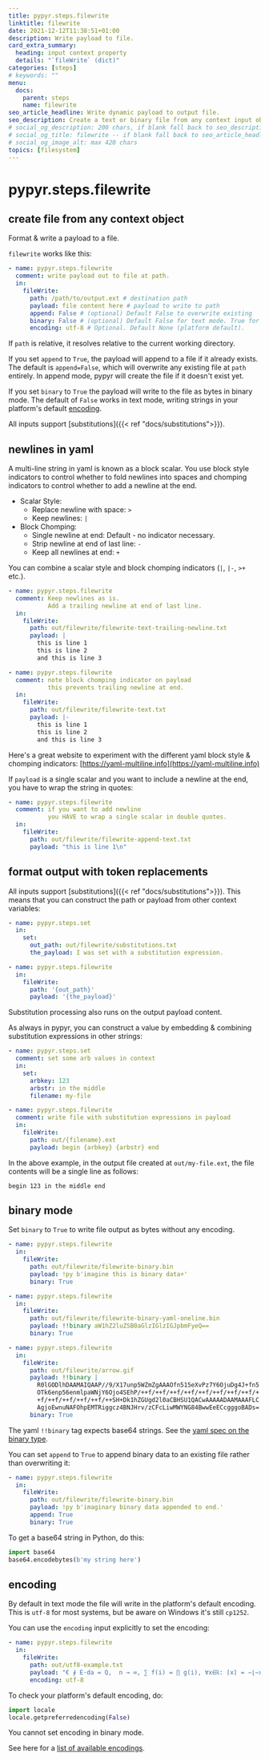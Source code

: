 ```yaml
---
title: pypyr.steps.filewrite
linktitle: filewrite
date: 2021-12-12T11:38:51+01:00
description: Write payload to file.
card_extra_summary:
  heading: input context property
  details: "`fileWrite` (dict)"
categories: [steps]
# keywords: ""
menu:
  docs:
    parent: steps
    name: filewrite
seo_article_headline: Write dynamic payload to output file.
seo_description: Create a text or binary file from any context input object with replacement token formatting in a task-runner pipeline.
# social_og_description: 200 chars, if blank fall back to seo_description then description
# social_og_title: filewrite -- if blank fall back to seo_article_headline > .Title. Max 70 chars
# social_og_image_alt: max 420 chars
topics: [filesystem]
---
```

# pypyr.steps.filewrite
## create file from any context object
Format & write a payload to a file.

`filewrite` works like this:

```yaml
- name: pypyr.steps.filewrite
  comment: write payload out to file at path.
  in:
    fileWrite:
      path: /path/to/output.ext # destination path
      payload: file content here # payload to write to path
      append: False # (optional) Default False to overwrite existing
      binary: False # (optional) Default False for text mode. True for bytes/binary.
      encoding: utf-8 # Optional. Default None (platform default).
```

If `path` is relative, it resolves relative to the current working directory.

If you set `append` to `True`, the payload will append to a file if it already
exists. The default is `append=False`, which will overwrite any existing file at
`path` entirely. In append mode, pypyr will create the file if it doesn't exist
yet.

If you set `binary` to `True` the payload will write to the file as bytes in
binary mode. The default of `False` works in text mode, writing strings in your
platform's default [encoding](#encoding).

All inputs support [substitutions]({{< ref "docs/substitutions">}}).

## newlines in yaml
A multi-line string in yaml is known as a block scalar. You use block style
indicators to control whether to fold newlines into spaces and chomping
indicators to control whether to add a newline at the end.

- Scalar Style:
  - Replace newline with space: `>`
  - Keep newlines: `|`
- Block Chomping:
  - Single newline at end: Default - no indicator necessary.
  - Strip newline at end of last line: `-`
  - Keep all newlines at end: `+`

You can combine a scalar style and block chomping indicators (`|`, `|-`, `>+`
etc.).

```yaml
- name: pypyr.steps.filewrite
  comment: Keep newlines as is.
           Add a trailing newline at end of last line.
  in:
    fileWrite:
      path: out/filewrite/filewrite-text-trailing-newline.txt
      payload: |
        this is line 1
        this is line 2
        and this is line 3

- name: pypyr.steps.filewrite
  comment: note block chomping indicator on payload
           this prevents trailing newline at end.
  in:
    fileWrite:
      path: out/filewrite/filewrite-text.txt
      payload: |-
        this is line 1
        this is line 2
        and this is line 3
```
Here's a great website to experiment with the different yaml block style &
chomping indicators: [https://yaml-multiline.info](https://yaml-multiline.info)

If `payload` is a single scalar and you want to include a newline at the end,
you have to wrap the string in quotes:

```yaml
- name: pypyr.steps.filewrite
  comment: if you want to add newline
           you HAVE to wrap a single scalar in double quotes.
  in:
    fileWrite:
      path: out/filewrite/filewrite-append-text.txt
      payload: "this is line 1\n"
```

## format output with token replacements
All inputs support [substitutions]({{< ref "docs/substitutions">}}). This means 
that you can construct the path or payload from other context variables:

```yaml
- name: pypyr.steps.set
  in:
    set:
      out_path: out/filewrite/substitutions.txt
      the_payload: I was set with a substitution expression.

- name: pypyr.steps.filewrite
  in:
    fileWrite:
      path: '{out_path}'
      payload: '{the_payload}'
```

Substitution processing also runs on the output payload content.

As always in pypyr, you can construct a value by embedding & combining
substitution expressions in other strings:

```yaml
- name: pypyr.steps.set
  comment: set some arb values in context
  in:
    set:
      arbkey: 123
      arbstr: in the middle
      filename: my-file

- name: pypyr.steps.filewrite
  comment: write file with substitution expressions in payload
  in:
    fileWrite:
      path: out/{filename}.ext
      payload: begin {arbkey} {arbstr} end
```

In the above example, in the output file created at `out/my-file.ext`, the file
contents will be a single line as follows:

```text
begin 123 in the middle end
```

## binary mode
Set `binary` to `True` to write file output as bytes without any encoding.

```yaml
- name: pypyr.steps.filewrite
  in:
    fileWrite:
      path: out/filewrite/filewrite-binary.bin
      payload: !py b'imagine this is binary data+'
      binary: True

- name: pypyr.steps.filewrite
  in:
    fileWrite:
      path: out/filewrite/filewrite-binary-yaml-oneline.bin
      payload: !!binary aW1hZ2luZSB0aGlzIGlzIGJpbmFyeQ==
      binary: True

- name: pypyr.steps.filewrite
  in:
    fileWrite:
      path: out/filewrite/arrow.gif
      payload: !!binary |
        R0lGODlhDAAMAIQAAP//9/X17unp5WZmZgAAAOfn515eXvPz7Y6OjuDg4J+fn5
        OTk6enp56enmlpaWNjY6Ojo4SEhP/++f/++f/++f/++f/++f/++f/++f/++f/+
        +f/++f/++f/++f/++f/++SH+Dk1hZGUgd2l0aCBHSU1QACwAAAAADAAMAAAFLC
        AgjoEwnuNAFOhpEMTRiggcz4BNJHrv/zCFcLiwMWYNG84BwwEeECcgggoBADs=
      binary: True
```

The yaml `!!binary` tag expects base64 strings. See the
[yaml spec on the binary type](https://yaml.org/type/binary.html).

You can set `append` to `True` to append binary data to an existing file rather
than overwriting it:

```yaml
- name: pypyr.steps.filewrite
  in:
    fileWrite:
      path: out/filewrite/filewrite-binary.bin
      payload: !py b'imaginary binary data appended to end.'
      append: True
      binary: True
```

To get a base64 string in Python, do this:

```python
import base64
base64.encodebytes(b'my string here')
```

## encoding
By default in text mode the file will write in the platform's default encoding. 
This is `utf-8` for most systems, but be aware on Windows it's still `cp1252`.

You can use the `encoding` input explicitly to set the encoding:

```yaml
- name: pypyr.steps.filewrite
  in:
    fileWrite:
      path: out/utf8-example.txt
      payload: "€ ∮ E⋅da = Q,  n → ∞, ∑ f(i) = ∏ g(i), ∀x∈ℝ: ⌈x⌉ = −⌊−x⌋, α ∧ ¬β = ¬(¬α ∨ β)"
      encoding: utf-8
```

To check your platform's default encoding, do:
```python
import locale
locale.getpreferredencoding(False)
```

You cannot set encoding in binary mode.

See here for a [list of available encodings](https://docs.python.org/3/library/codecs.html#standard-encodings).
